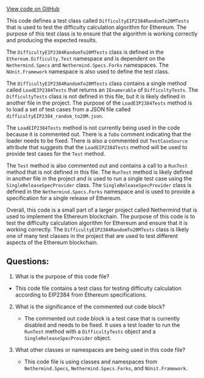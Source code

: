 [View code on GitHub](https://github.com/NethermindEth/nethermind/src/Nethermind/Ethereum.Difficulty.Test/DifficultyEIP2384RandomTo20MTests.cs)

This code defines a test class called `DifficultyEIP2384RandomTo20MTests` that is used to test the difficulty calculation algorithm for Ethereum. The purpose of this test class is to ensure that the algorithm is working correctly and producing the expected results. 

The `DifficultyEIP2384RandomTo20MTests` class is defined in the `Ethereum.Difficulty.Test` namespace and is dependent on the `Nethermind.Specs` and `Nethermind.Specs.Forks` namespaces. The `NUnit.Framework` namespace is also used to define the test class.

The `DifficultyEIP2384RandomTo20MTests` class contains a single method called `LoadEIP2384Tests` that returns an `IEnumerable` of `DifficultyTests`. The `DifficultyTests` class is not defined in this file, but it is likely defined in another file in the project. The purpose of the `LoadEIP2384Tests` method is to load a set of test cases from a JSON file called `difficultyEIP2384_random_to20M.json`. 

The `LoadEIP2384Tests` method is not currently being used in the code because it is commented out. There is a `ToDo` comment indicating that the loader needs to be fixed. There is also a commented out `TestCaseSource` attribute that suggests that the `LoadEIP2384Tests` method will be used to provide test cases for the `Test` method.

The `Test` method is also commented out and contains a call to a `RunTest` method that is not defined in this file. The `RunTest` method is likely defined in another file in the project and is used to run a single test case using the `SingleReleaseSpecProvider` class. The `SingleReleaseSpecProvider` class is defined in the `Nethermind.Specs.Forks` namespace and is used to provide a specification for a single release of Ethereum.

Overall, this code is a small part of a larger project called Nethermind that is used to implement the Ethereum blockchain. The purpose of this code is to test the difficulty calculation algorithm for Ethereum and ensure that it is working correctly. The `DifficultyEIP2384RandomTo20MTests` class is likely one of many test classes in the project that are used to test different aspects of the Ethereum blockchain.
## Questions: 
 1. What is the purpose of this code file?
   - This code file contains a test class for testing difficulty calculation according to EIP2384 from Ethereum specifications.

2. What is the significance of the commented out code block?
   - The commented out code block is a test case that is currently disabled and needs to be fixed. It uses a test loader to run the `RunTest` method with a `DifficultyTests` object and a `SingleReleaseSpecProvider` object.

3. What other classes or namespaces are being used in this code file?
   - This code file is using classes and namespaces from `Nethermind.Specs`, `Nethermind.Specs.Forks`, and `NUnit.Framework`.